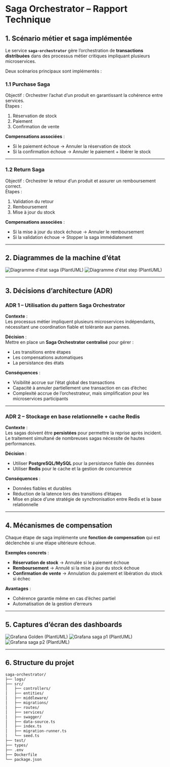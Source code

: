 # Saga Orchestrator – Rapport Technique

## 1. Scénario métier et saga implémentée

Le service **`saga-orchestrator`** gère l’orchestration de **transactions distribuées** dans des processus métier critiques impliquant plusieurs microservices.

Deux scénarios principaux sont implémentés :

### **1.1 Purchase Saga**
Objectif : Orchestrer l’achat d’un produit en garantissant la cohérence entre services.  
Étapes :
1. Réservation de stock
2. Paiement
3. Confirmation de vente

**Compensations associées** :
- Si le paiement échoue → Annuler la réservation de stock
- Si la confirmation échoue → Annuler le paiement + libérer le stock

---

### **1.2 Return Saga**
Objectif : Orchestrer le retour d’un produit et assurer un remboursement correct.  
Étapes :
1. Validation du retour
2. Remboursement
3. Mise à jour du stock

**Compensations associées** :
- Si la mise à jour du stock échoue → Annuler le remboursement
- Si la validation échoue → Stopper la saga immédiatement

---

## 2. Diagrammes de la machine d’état

![Diagramme d'état saga (PlantUML)](../../out/docs/saga-orchestrator/saga-state-machine/saga-state-machine.svg)
![Diagramme d'état step (PlantUML)](../../out/docs/saga-orchestrator/step-state-machine/step-state-machine.svg)

---

## 3. Décisions d’architecture (ADR)

### **ADR 1 – Utilisation du pattern Saga Orchestrator**
**Contexte** :  
Les processus métier impliquent plusieurs microservices indépendants, nécessitant une coordination fiable et tolérante aux pannes.

**Décision** :  
Mettre en place un **Saga Orchestrator centralisé** pour gérer :
- Les transitions entre étapes
- Les compensations automatiques
- La persistance des états

**Conséquences** :
- Visibilité accrue sur l’état global des transactions
- Capacité à annuler partiellement une transaction en cas d’échec
- Complexité accrue de l’orchestrateur, mais simplification pour les microservices participants

---

### **ADR 2 – Stockage en base relationnelle + cache Redis**
**Contexte** :  
Les sagas doivent être **persistées** pour permettre la reprise après incident. Le traitement simultané de nombreuses sagas nécessite de hautes performances.

**Décision** :
- Utiliser **PostgreSQL/MySQL** pour la persistance fiable des données
- Utiliser **Redis** pour le cache et la gestion de concurrence

**Conséquences** :
- Données fiables et durables
- Réduction de la latence lors des transitions d’étapes
- Mise en place d’une stratégie de synchronisation entre Redis et la base relationnelle

---

## 4. Mécanismes de compensation

Chaque étape de saga implémente une **fonction de compensation** qui est déclenchée si une étape ultérieure échoue.

**Exemples concrets** :
- **Réservation de stock** → Annulée si le paiement échoue
- **Remboursement** → Annulé si la mise à jour du stock échoue
- **Confirmation de vente** → Annulation du paiement et libération du stock si échec

**Avantages** :
- Cohérence garantie même en cas d’échec partiel
- Automatisation de la gestion d’erreurs

---

## 5. Captures d’écran des dashboards

![Grafana Golden (PlantUML)](grafana.png)
![Grafana saga p1 (PlantUML)](grafana-saga-1.png)
![Grafana saga p2 (PlantUML)](grafana-saga-1.png)

---

## 6. Structure du projet

```bash
saga-orchestrator/
├── logs/
├── src/
│   ├── controllers/       
│   ├── entities/
│   ├── middleware/
│   ├── migrations/
│   ├── routes/
│   ├── services/
│   ├── swagger/
│   ├── data-source.ts
│   ├── index.ts
│   ├── migration-runner.ts
│   └── seed.ts
├── test/
├── types/
├── .env
├── Dockerfile
└── package.json